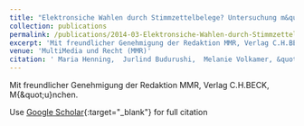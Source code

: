 ```yaml
---
title: "Elektronsiche Wahlen durch Stimmzettelbelege? Untersuchung m&quot;oglicher Umsetzungen des &quot;Offentlichkeitsgrundsatzes bei elektronischen Wahlen"
collection: publications
permalink: /publications/2014-03-Elektronsiche-Wahlen-durch-Stimmzettelbelege-Untersuchung-moglicher-Umsetzungen-des-Offentlichkeitsgrundsatzes-bei-elektronischen-Wahlen
excerpt: 'Mit freundlicher Genehmigung der Redaktion MMR, Verlag C.H.BECK, M{\&quot;u}nchen.'
venue: 'MultiMedia und Recht (MMR)'
citation: ' Maria Henning,  Jurlind Budurushi,  Melanie Volkamer, &quot;Elektronsiche Wahlen durch Stimmzettelbelege? Untersuchung m&amp;quot;oglicher Umsetzungen des &amp;quot;Offentlichkeitsgrundsatzes bei elektronischen Wahlen.&quot; MultiMedia und Recht (MMR), 2014.'
---
```

Mit freundlicher Genehmigung der Redaktion MMR, Verlag C.H.BECK, M{\&quot;u}nchen.

Use [Google Scholar](https://scholar.google.com/scholar?q=Elektronsiche+Wahlen+durch+Stimmzettelbelege?+Untersuchung+m&quot;oglicher+Umsetzungen+des+&quot;Offentlichkeitsgrundsatzes+bei+elektronischen+Wahlen){:target="_blank"} for full citation
